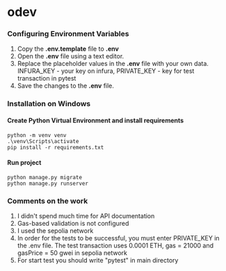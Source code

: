 # odev


### Configuring Environment Variables

1. Copy the **.env.template** file to **.env**
2. Open the **.env** file using a text editor.
3. Replace the placeholder values in the **.env** file with your own data. INFURA_KEY - your key on infura, PRIVATE_KEY - key for test transaction in pytest
4. Save the changes to the **.env** file.

### Installation on Windows

#### Create Python Virtual Environment and install requirements

    python -m venv venv
    .\venv\Scripts\activate
    pip install -r requirements.txt

#### Run project

    python manage.py migrate
    python manage.py runserver

### Comments on the work
1. I didn't spend much time for API documentation
2. Gas-based validation is not configured
3. I used the sepolia network
4. In order for the tests to be successful, you must enter PRIVATE_KEY in the .env file. The test transaction uses 0.0001 ETH, gas = 21000 and gasPrice = 50 gwei in sepolia network
5. For start test you should write "pytest" in main directory 
